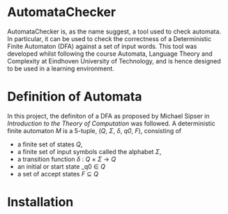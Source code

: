 # AutomataChecker
AutomataChecker is, as the name suggest, a tool used to check automata. In particular, it can be used to check the correctness of a Deterministic Finite Automaton (DFA) against a set of input words. This tool was developed whilst following the course Automata, Language Theory and Complexity at Eindhoven University of Technology, and is hence designed to be used in a learning environment.

# Definition of Automata
In this project, the definiton of a DFA as proposed by Michael Sipser in _Introduction to the Theory of Computation_ was followed. A deterministic finite automaton _M_ is a 5-tuple, (_Q_, _Σ_, _δ_, _q0_, _F_), consisting of 
* a finite set of states _Q_,
* a finite set of input symbols called the alphabet _Σ_,
* a transition function _δ_ : _Q_ × _Σ_ → _Q_
* an initial or start state _q0 ∈ _Q_
* a set of accept states _F_ ⊆ _Q_

# Installation
